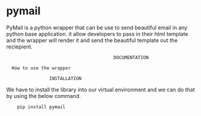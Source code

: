 # pymail

PyMail is a python wrapper that can be use to send beautiful email in any python base application. it allow developers to pass in their html template and the wrapper will render it and send the beautiful template out the reciepient. 

                                            DOCUMENTATION

      How to use the wrapper

                    INSTALLATION

We have to install the library into our virtual environment and we can do that by using the below command.

        pip install pymail

        